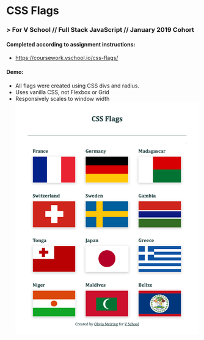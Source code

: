 # CSS Flags
### > For V School // Full Stack JavaScript // January 2019 Cohort

#### Completed according to assignment instructions: 
- https://coursework.vschool.io/css-flags/

#### Demo:
- All flags were created using CSS divs and radius.
- Uses vanilla CSS, not Flexbox or Grid
- Responsively scales to window width
<a href="http://htmlpreview.github.com/?https://github.com/yummywakame/V-School-Assignments/blob/master/exercises/week-02/08-css-flags/index.html"><img src="screenshot.png" /></a>
